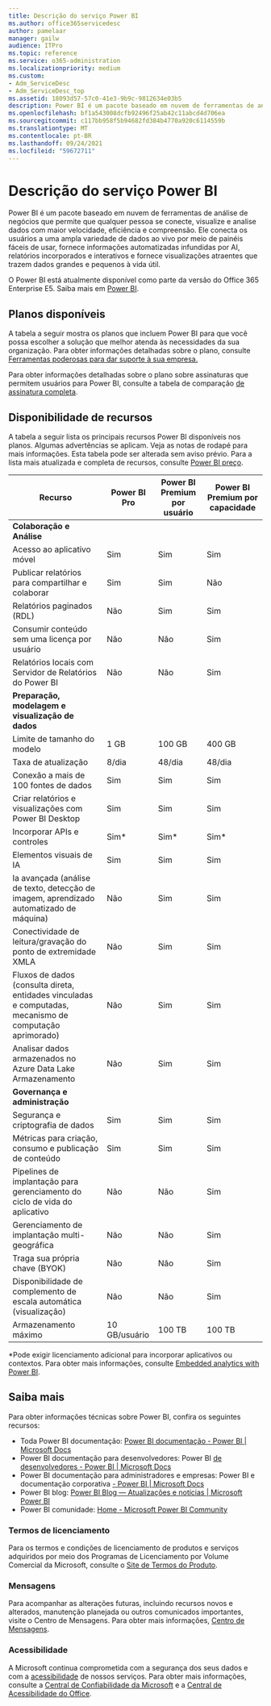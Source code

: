```yaml
---
title: Descrição do serviço Power BI
ms.author: office365servicedesc
author: pamelaar
manager: gailw
audience: ITPro
ms.topic: reference
ms.service: o365-administration
ms.localizationpriority: medium
ms.custom:
- Adm_ServiceDesc
- Adm_ServiceDesc_top
ms.assetid: 18093d57-57c0-41e3-9b9c-9812634e03b5
description: Power BI é um pacote baseado em nuvem de ferramentas de análise de negócios que permite que qualquer pessoa se conecte, visualize e analise dados com maior velocidade, eficiência e compreensão. Ele conecta os usuários a uma ampla variedade de dados ao vivo por meio de painéis simples, fornece relatórios interativos e visualizações atraentes para dar vida aos dados.
ms.openlocfilehash: bf1a543008dcfb92496f25ab42c11abcd4d706ea
ms.sourcegitcommit: c117bb958f5b94682fd384b4770a920c6114559b
ms.translationtype: MT
ms.contentlocale: pt-BR
ms.lasthandoff: 09/24/2021
ms.locfileid: "59672711"
---
```

# <a name="power-bi-service-description"></a>Descrição do serviço Power BI

Power BI é um pacote baseado em nuvem de ferramentas de análise de negócios que permite que qualquer pessoa se conecte, visualize e analise dados com maior velocidade, eficiência e compreensão. Ele conecta os usuários a uma ampla variedade de dados ao vivo por meio de painéis fáceis de usar, fornece informações automatizadas infundidas por AI, relatórios incorporados e interativos e fornece visualizações atraentes que trazem dados grandes e pequenos à vida útil.

O Power BI está atualmente disponível como parte da versão do Office 365 Enterprise E5. Saiba mais em [Power BI](https://powerbi.microsoft.com).

## <a name="available-plans"></a>Planos disponíveis

A tabela a seguir mostra os planos que incluem Power BI para que você possa escolher a solução que melhor atenda às necessidades da sua organização. Para obter informações detalhadas sobre o plano, consulte [Ferramentas poderosas para dar suporte à sua empresa.](https://www.microsoft.com/microsoft-365/enterprise/compare-office-365-plans)

Para obter informações detalhadas sobre o plano sobre assinaturas que permitem usuários para Power BI, consulte a tabela de comparação [de assinatura completa](https://www.microsoft.com/microsoft-365/compare-microsoft-365-enterprise-plans).

## <a name="feature-availability"></a>Disponibilidade de recursos

A tabela a seguir lista os principais recursos Power BI disponíveis nos planos. Algumas advertências se aplicam. Veja as notas de rodapé para mais informações. Esta tabela pode ser alterada sem aviso prévio. Para a lista mais atualizada e completa de recursos, consulte [Power BI preço](https://powerbi.microsoft.com/pricing/).

| Recurso | Power BI Pro | Power BI Premium por usuário | Power BI Premium por capacidade |
|---------|--------------|---------------------------|-------------------------------|
| **Colaboração e Análise** | | | |
| Acesso ao aplicativo móvel | Sim | Sim | Sim |
| Publicar relatórios para compartilhar e colaborar | Sim | Sim | Não |
| Relatórios paginados (RDL) | Não | Sim | Sim |
| Consumir conteúdo sem uma licença por usuário | Não | Não | Sim |
| Relatórios locais com Servidor de Relatórios do Power BI | Não | Não | Sim |
| **Preparação, modelagem e visualização de dados** | | | |
| Limite de tamanho do modelo | 1 GB | 100 GB | 400 GB |
| Taxa de atualização | 8/dia | 48/dia | 48/dia |
| Conexão a mais de 100 fontes de dados | Sim | Sim | Sim |
| Criar relatórios e visualizações com Power BI Desktop | Sim | Sim | Sim |
| Incorporar APIs e controles | Sim* | Sim* | Sim* |
| Elementos visuais de IA | Sim | Sim | Sim |
| Ia avançada (análise de texto, detecção de imagem, aprendizado automatizado de máquina) | Não | Sim | Sim |
| Conectividade de leitura/gravação do ponto de extremidade XMLA | Não | Sim | Sim |
| Fluxos de dados (consulta direta, entidades vinculadas e computadas, mecanismo de computação aprimorado) | Não | Sim | Sim |
| Analisar dados armazenados no Azure Data Lake Armazenamento | Não | Sim | Sim |
| **Governança e administração** | | | |
| Segurança e criptografia de dados | Sim | Sim | Sim |
| Métricas para criação, consumo e publicação de conteúdo | Sim | Sim | Sim |
| Pipelines de implantação para gerenciamento do ciclo de vida do aplicativo | Não | Não | Sim |
| Gerenciamento de implantação multi-geográfica | Não | Não | Sim |
| Traga sua própria chave (BYOK) | Não | Não | Sim |
| Disponibilidade de complemento de escala automática (visualização) | Não | Não | Sim |
| Armazenamento máximo | 10 GB/usuário | 100 TB | 100 TB |

*Pode exigir licenciamento adicional para incorporar aplicativos ou contextos. Para obter mais informações, consulte [Embedded analytics with Power BI](/power-bi/developer/embedded/embedding).

## <a name="learn-more"></a>Saiba mais

Para obter informações técnicas sobre Power BI, confira os seguintes recursos:

- Toda Power BI documentação: [Power BI documentação - Power BI | Microsoft Docs](/power-bi/)
- Power BI documentação para desenvolvedores: Power BI [de desenvolvedores - Power BI | Microsoft Docs](/power-bi/developer/)
- Power BI documentação para administradores e empresas: Power BI e documentação corporativa [- Power BI | Microsoft Docs](/power-bi/admin/)
- Power BI blog: [Power BI Blog — Atualizações e notícias | Microsoft Power BI](https://powerbi.microsoft.com/blog/)
- Power BI comunidade: [Home - Microsoft Power BI Community](https://community.powerbi.com/)

### <a name="licensing-terms"></a>Termos de licenciamento

Para os termos e condições de licenciamento de produtos e serviços adquiridos por meio dos Programas de Licenciamento por Volume Comercial da Microsoft, consulte o [Site de Termos do Produto](https://www.microsoft.com/licensing/terms/). 

### <a name="messaging"></a>Mensagens

Para acompanhar as alterações futuras, incluindo recursos novos e alterados, manutenção planejada ou outros comunicados importantes, visite o Centro de Mensagens. Para obter mais informações, [Centro de Mensagens](/microsoft-365/admin/manage/message-center).

### <a name="accessibility"></a>Acessibilidade

A Microsoft continua comprometida com a segurança dos seus dados e com a [acessibilidade](https://www.microsoft.com/trust-center/compliance/accessibility) de nossos serviços. Para obter mais informações, consulte a [Central de Confiabilidade da Microsoft](https://www.microsoft.com/trust-center) e a [Central de Acessibilidade do Office](https://support.microsoft.com/office/office-accessibility-center-resources-for-people-with-disabilities-ecab0fcf-d143-4fe8-a2ff-6cd596bddc6d).

